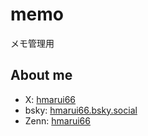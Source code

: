 # memo

メモ管理用

## About me

- X: [hmarui66](https://x.com/hmarui66)
- bsky: [hmarui66.bsky.social](https://bsky.app/profile/hmarui66.bsky.social)
- Zenn: [hmarui66](zenn.dev/hmarui66)
